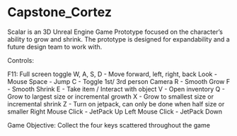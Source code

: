 # Capstone_Cortez

Scalar is an 3D Unreal Engine Game Prototype focused on the character’s ability to grow and shrink.
The prototype is designed for expandability and a future design team to work with.

Controls:

F11: Full screen toggle
W, A, S, D - Move forward, left, right, back
Look - Mouse
Space - Jump
C - Toggle 1st/ 3rd person Camera
R - Smooth Grow
F - Smooth Shrink
E - Take item / Interact with object 
V - Open inventory
Q - Grow to largest size or incremental growth
X - Grow to smallest size or incremental shrink
Z - Turn on jetpack, can only be done when half size or smaller
Right Mouse Click - JetPack Up
Left Mouse Click - JetPack Down

Game Objective:
Collect the four keys scattered throughout the game
